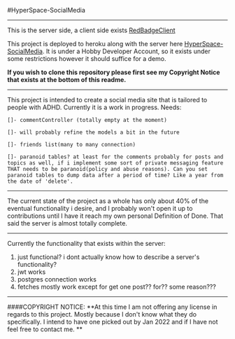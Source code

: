 #HyperSpace-SocialMedia 

---

This is the server side, a client side exists [RedBadgeClient](https://github.com/BrentonPhoenix/RedBadgeClient)

This project is deployed to heroku along with the server here [HyperSpace-SocialMedia](https://hyperspace-sm.herokuapp.com/). It is under a Hobby Developer Account, so it exists under some restrictions however it should suffice for a demo.

**If you wish to clone this repository please first see my Copyright Notice that exists at the bottom of this readme.**

---

This project is intended to create a social media site that is tailored to people with ADHD. Currently it is a work in progress. 
Needs:


    []- commentController (totally empty at the moment)

    []- will probably refine the models a bit in the future

    []- friends list(many to many connection)

    []- paranoid tables? at least for the comments probably for posts and topics as well, if i implement some sort of private messaging feature THAT needs to be paranoid(policy and abuse reasons). Can you set paranoid tables to dump data after a period of time? Like a year from the date of 'delete'.

---

The current state of the project as a whole has only about 40% of the eventual functionality i desire, and I probably won't open it up to contributions until I have it reach my own personal Definition of Done. That said the server is almost totally complete.

---

Currently the functionality that exists within the server:

1. just functional? i dont actually know how to describe a server's functionality?
2. jwt works
3. postgres connection works
4. fetches mostly work except for get one post?? for?? some reason???

---

####COPYRIGHT NOTICE: **At this time I am not offering any license in regards to this project. Mostly because I don't know what they do specifically. I intend to have one picked out by Jan 2022 and if I have not feel free to contact me. **